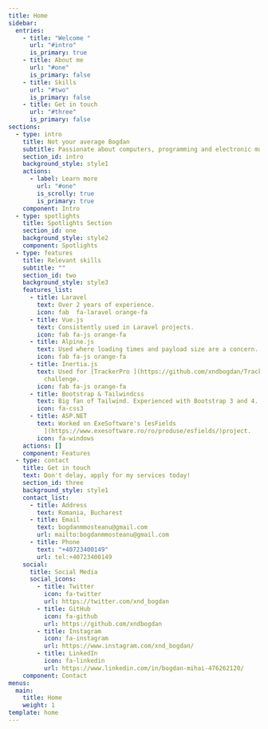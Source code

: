 ```yaml
---
title: Home
sidebar:
  entries:
    - title: "Welcome "
      url: "#intro"
      is_primary: true
    - title: About me
      url: "#one"
      is_primary: false
    - title: Skills
      url: "#two"
      is_primary: false
    - title: Get in touch
      url: "#three"
      is_primary: false
sections:
  - type: intro
    title: Not your average Bogdan
    subtitle: Passionate about computers, programming and electronic music
    section_id: intro
    background_style: style1
    actions:
      - label: Learn more
        url: "#one"
        is_scrolly: true
        is_primary: true
    component: Intro
  - type: spotlights
    title: Spotlights Section
    section_id: one
    background_style: style2
    component: Spotlights
  - type: features
    title: Relevant skills
    subtitle: ""
    section_id: two
    background_style: style3
    features_list:
      - title: Laravel
        text: Over 2 years of experience.
        icon: fab  fa-laravel orange-fa
      - title: Vue.js
        text: Consistently used in Laravel projects.
        icon: fab fa-js orange-fa
      - title: Alpine.js
        text: Used where loading times and payload size are a concern.
        icon: fab fa-js orange-fa
      - title: Inertia.js
        text: Used for [TrackerPro ](https://github.com/xndbogdan/TrackerPro)hiring
          challenge.
        icon: fab fa-js orange-fa
      - title: Bootstrap & Tailwindcss
        text: Big fan of Tailwind. Experienced with Bootstrap 3 and 4.
        icon: fa-css3
      - title: ASP.NET
        text: Worked on ExeSoftware's [esFields
          ](https://www.exesoftware.ro/ro/produse/esfields/)project.
        icon: fa-windows
    actions: []
    component: Features
  - type: contact
    title: Get in touch
    text: Don't delay, apply for my services today!
    section_id: three
    background_style: style1
    contact_list:
      - title: Address
        text: Romania, Bucharest
      - title: Email
        text: bogdanmmosteanu@gmail.com
        url: mailto:bogdanmmosteanu@gmail.com
      - title: Phone
        text: "+40723400149"
        url: tel:+40723400149
    social:
      title: Social Media
      social_icons:
        - title: Twitter
          icon: fa-twitter
          url: https://twitter.com/xnd_bogdan
        - title: GitHub
          icon: fa-github
          url: https://github.com/xndbogdan
        - title: Instagram
          icon: fa-instagram
          url: https://www.instagram.com/xnd_bogdan/
        - title: LinkedIn
          icon: fa-linkedin
          url: https://www.linkedin.com/in/bogdan-mihai-476262120/
    component: Contact
menus:
  main:
    title: Home
    weight: 1
template: home
---
```

